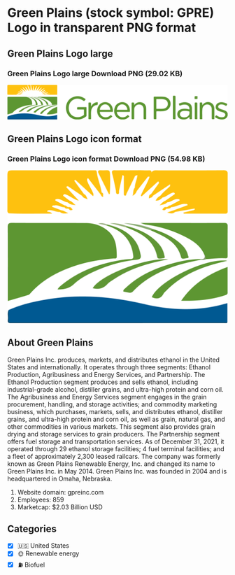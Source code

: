 # Green Plains (stock symbol: GPRE) Logo in transparent PNG format

## Green Plains Logo large

### Green Plains Logo large Download PNG (29.02 KB)

![Green Plains Logo large Download PNG (29.02 KB)](/img/orig/GPRE_BIG-946b85bc.png)

## Green Plains Logo icon format

### Green Plains Logo icon format Download PNG (54.98 KB)

![Green Plains Logo icon format Download PNG (54.98 KB)](/img/orig/GPRE-de746b63.png)

## About Green Plains

Green Plains Inc. produces, markets, and distributes ethanol in the United States and internationally. It operates through three segments: Ethanol Production, Agribusiness and Energy Services, and Partnership. The Ethanol Production segment produces and sells ethanol, including industrial-grade alcohol, distiller grains, and ultra-high protein and corn oil. The Agribusiness and Energy Services segment engages in the grain procurement, handling, and storage activities; and commodity marketing business, which purchases, markets, sells, and distributes ethanol, distiller grains, and ultra-high protein and corn oil, as well as grain, natural gas, and other commodities in various markets. This segment also provides grain drying and storage services to grain producers. The Partnership segment offers fuel storage and transportation services. As of December 31, 2021, it operated through 29 ethanol storage facilities; 4 fuel terminal facilities; and a fleet of approximately 2,300 leased railcars. The company was formerly known as Green Plains Renewable Energy, Inc. and changed its name to Green Plains Inc. in May 2014. Green Plains Inc. was founded in 2004 and is headquartered in Omaha, Nebraska.

1. Website domain: gpreinc.com
2. Employees: 859
3. Marketcap: $2.03 Billion USD


## Categories
- [x] 🇺🇸 United States
- [x] 🌞 Renewable energy
- [x] ⛽ Biofuel
